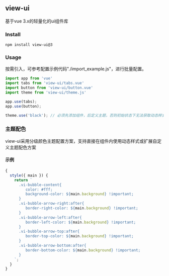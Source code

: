 ## view-ui

基于vue 3.x的轻量化的ui组件库

### Install

```
npm install view-ui@3
```

### Usage

按需引入，可参考配置示例代码"./import_example.js"，进行批量配置。

```js
import app from 'vue'
import tabs from 'view-ui/tabs.vue'
import button from 'view-ui/button.vue'
import theme from 'view-ui/theme.js'

app.use(tabs);
app.use(button);

theme.use('black'); // 必须先添加组件，后定义主题，否则初始状态下无法获取动态样式
```

<!-- ## 安装说明

项目中使用jsx代替return函数，需要安装[babel-plugin-transform-vue-jsx](https://github.com/vuejs/babel-plugin-transform-vue-jsx)插件，在.babelrc文件中添加配置项。

针对vue-cli构建的项目，在安装jsx插件后，vue-loader可以正常解析.vue组件中的jsx代码。
如果项目中有使用.js类型组件需要手动将包含jsx语法的js文件所在目录添加到webpack.base.conf.js配置项中。

      {
        test: /\.js$/,
        loader: 'babel-loader',
        include: [resolve('src'), resolve('packages'), resolve('test')]
      }
 -->

 ### 主题配色

view-ui采用分级颜色主题配置方案，支持直接在组件内使用动态样式或扩展自定义主题配色方案

#### 示例

```js
{
  style({ main }) {
    return `
      .vi-bubble-content{
         color: #fff;
         background-color: ${main.background} !important;
      }
      .vi-bubble-arrow-right:after{
         border-right-color: ${main.background} !important;
      }
      .vi-bubble-arrow-left:after{
         border-left-color: ${main.background} !important;
      }
      .vi-bubble-arrow-top:after{
         border-top-color: ${main.background} !important;
      }
      .vi-bubble-arrow-bottom:after{
         border-bottom-color: ${main.background} !important;
      }
    `;
  }
}
```